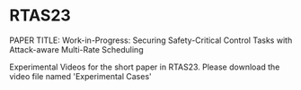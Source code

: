 # RTAS23
PAPER TITLE: Work-in-Progress: Securing Safety-Critical Control Tasks with Attack-aware Multi-Rate Scheduling

Experimental Videos for the short paper in RTAS23. Please download the video file named 'Experimental Cases'
